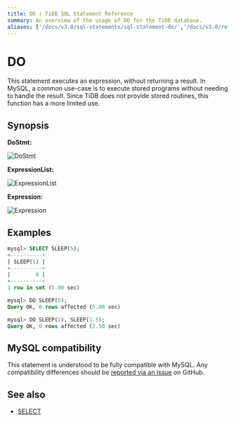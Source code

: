 ```yaml
---
title: DO | TiDB SQL Statement Reference
summary: An overview of the usage of DO for the TiDB database.
aliases: ['/docs/v3.0/sql-statements/sql-statement-do/','/docs/v3.0/reference/sql/statements/do/']
---
```


# DO

This statement executes an expression, without returning a result. In MySQL, a common use-case is to execute stored programs without needing to handle the result. Since TiDB does not provide stored routines, this function has a more limited use.

## Synopsis

**DoStmt:**

![DoStmt](https://docs-download.pingcap.com/media/images/docs/sqlgram/DoStmt.png)

**ExpressionList:**

![ExpressionList](https://docs-download.pingcap.com/media/images/docs/sqlgram/ExpressionList.png)

**Expression:**

![Expression](https://docs-download.pingcap.com/media/images/docs/sqlgram/Expression.png)

## Examples

```sql
mysql> SELECT SLEEP(5);
+----------+
| SLEEP(5) |
+----------+
|        0 |
+----------+
1 row in set (5.00 sec)

mysql> DO SLEEP(5);
Query OK, 0 rows affected (5.00 sec)

mysql> DO SLEEP(1), SLEEP(1.5);
Query OK, 0 rows affected (2.50 sec)
```

## MySQL compatibility

This statement is understood to be fully compatible with MySQL. Any compatibility differences should be [reported via an issue](https://github.com/pingcap/tidb/issues/new/choose) on GitHub.

## See also

* [SELECT](/sql-statements/sql-statement-select.md)
